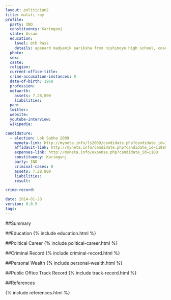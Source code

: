 ```yaml
---
layout: politician2
title: malati roy
profile: 
  party: IND
  constituency: Karimganj
  state: Assam
  education: 
    level: 8th Pass
    details: appeard madyamik pariksha from nishimoye high school, coachbehar,west bengal in the year 1991
  photo: 
  sex: 
  caste: 
  religion: 
  current-office-title: 
  crime-accusation-instances: 0
  date-of-birth: 1968
  profession: 
  networth: 
    assets: 7,28,800
    liabilities: 
  pan: 
  twitter: 
  website: 
  youtube-interview: 
  wikipedia: 

candidature: 
  - election: Lok Sabha 2009
    myneta-link: http://myneta.info/ls2009/candidate.php?candidate_id=1188
    affidavit-link: http://myneta.info/candidate.php?candidate_id=1188&scan=original
    expenses-link: http://myneta.info/expense.php?candidate_id=1188
    constituency: Karimganj 
    party: IND
    criminal-cases: 0
    assets: 7,28,800
    liabilities: 
    result:  

crime-record: 

date: 2014-01-28
version: 0.0.5
tags: 
---
```

##Summary


##Education
{% include education.html %}


##Political Career
{% include political-career.html %}


##Criminal Record
{% include criminal-record.html %}


##Personal Wealth
{% include personal-wealth.html %}


##Public Office Track Record
{% include track-record.html %}


##References


{% include references.html %}